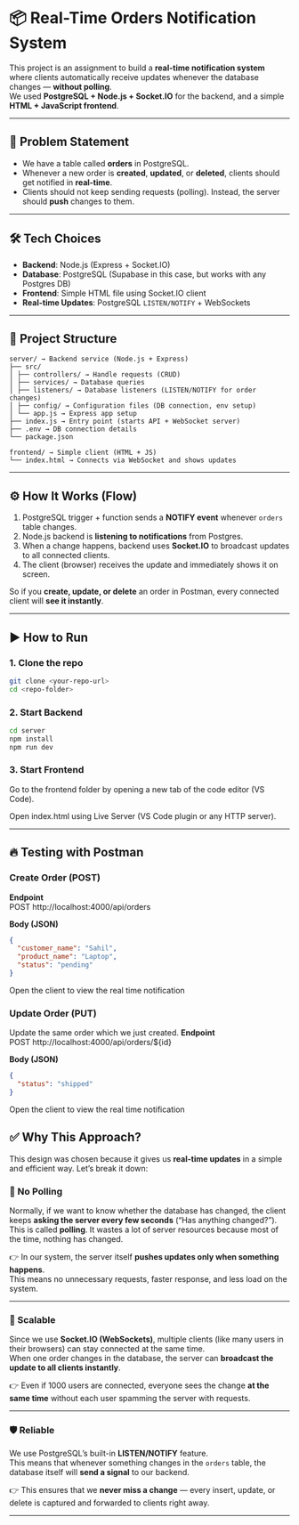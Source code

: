 # 📦 Real-Time Orders Notification System

This project is an assignment to build a **real-time notification system** where clients automatically receive updates whenever the database changes — **without polling**.  
We used **PostgreSQL + Node.js + Socket.IO** for the backend, and a simple **HTML + JavaScript frontend**.  

---

## 🚀 Problem Statement

- We have a table called **orders** in PostgreSQL.  
- Whenever a new order is **created**, **updated**, or **deleted**, clients should get notified in **real-time**.  
- Clients should not keep sending requests (polling). Instead, the server should **push** changes to them.  

---

## 🛠️ Tech Choices

- **Backend**: Node.js (Express + Socket.IO)  
- **Database**: PostgreSQL (Supabase in this case, but works with any Postgres DB)  
- **Frontend**: Simple HTML file using Socket.IO client  
- **Real-time Updates**: PostgreSQL `LISTEN/NOTIFY` + WebSockets  

---

## 📂 Project Structure
```
server/ → Backend service (Node.js + Express)
├── src/
│ ├── controllers/ → Handle requests (CRUD)
│ ├── services/ → Database queries
│ ├── listeners/ → Database listeners (LISTEN/NOTIFY for order changes)
│ ├── config/ → Configuration files (DB connection, env setup)
│ └── app.js → Express app setup
├── index.js → Entry point (starts API + WebSocket server)
├── .env → DB connection details
└── package.json

frontend/ → Simple client (HTML + JS)
└── index.html → Connects via WebSocket and shows updates
```

---

## ⚙️ How It Works (Flow)

1. PostgreSQL trigger + function sends a **NOTIFY event** whenever `orders` table changes.  
2. Node.js backend is **listening to notifications** from Postgres.  
3. When a change happens, backend uses **Socket.IO** to broadcast updates to all connected clients.  
4. The client (browser) receives the update and immediately shows it on screen.  

So if you **create, update, or delete** an order in Postman, every connected client will **see it instantly**.  

---

## ▶️ How to Run

### 1. Clone the repo
```bash
git clone <your-repo-url>
cd <repo-folder>
```

### 2. Start Backend
```bash
cd server
npm install
npm run dev
```

### 3. Start Frontend

Go to the frontend folder by opening a new tab of the code editor (VS Code).

Open index.html using Live Server (VS Code plugin or any HTTP server).

---

## 🔥 Testing with Postman

### Create Order (POST)
**Endpoint**  
POST http://localhost:4000/api/orders


**Body (JSON)**
```json
{
  "customer_name": "Sahil",
  "product_name": "Laptop",
  "status": "pending"
}
```

Open the client to view the real time notification

### Update Order (PUT)
Update the same order which we just created.
**Endpoint**  
POST http://localhost:4000/api/orders/${id}


**Body (JSON)**
```json
{
  "status": "shipped"
}
```
Open the client to view the real time notification

## ✅ Why This Approach?

This design was chosen because it gives us **real-time updates** in a simple and efficient way. Let’s break it down:

### 🔄 No Polling
Normally, if we want to know whether the database has changed, the client keeps **asking the server every few seconds** (“Has anything changed?”).  
This is called **polling**. It wastes a lot of server resources because most of the time, nothing has changed.  

👉 In our system, the server itself **pushes updates only when something happens**.  
This means no unnecessary requests, faster response, and less load on the system.

---

### 📡 Scalable
Since we use **Socket.IO (WebSockets)**, multiple clients (like many users in their browsers) can stay connected at the same time.  
When one order changes in the database, the server can **broadcast the update to all clients instantly**.  

👉 Even if 1000 users are connected, everyone sees the change **at the same time** without each user spamming the server with requests.

---

### 🛡️ Reliable
We use PostgreSQL’s built-in **LISTEN/NOTIFY** feature.  
This means that whenever something changes in the `orders` table, the database itself will **send a signal** to our backend.  

👉 This ensures that we **never miss a change** — every insert, update, or delete is captured and forwarded to clients right away.

---
